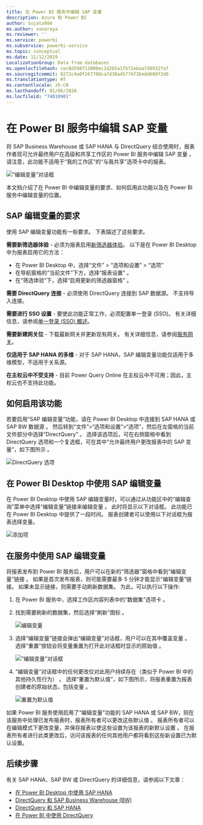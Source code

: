```yaml
---
title: 在 Power BI 服务中编辑 SAP 变量
description: Azure 和 Power BI
author: Sujata994
ms.author: sunaraya
ms.reviewer: ''
ms.service: powerbi
ms.subservice: powerbi-service
ms.topic: conceptual
ms.date: 11/12/2019
LocalizationGroup: Data from databases
ms.openlocfilehash: cec8d598713000ec1d2b5a1fb72ebaa7d8932faf
ms.sourcegitcommit: 6272c4a0f267708ca7d38a45774f3bedd680f2d6
ms.translationtype: HT
ms.contentlocale: zh-CN
ms.lasthandoff: 01/06/2020
ms.locfileid: "74010901"
---
```

# <a name="edit-sap-variables-in-the-power-bi-service"></a>在 Power BI 服务中编辑 SAP 变量

将 SAP Business Warehouse 或 SAP HANA 与 DirectQuery 结合使用时，报表作者现可允许最终用户在高级和共享工作区的 Power BI 服务中编辑 SAP 变量  。 请注意，此功能不适用于“我的工作区”的“与我共享”选项卡中的报表。 

![“编辑变量”对话框](media/service-edit-sap-variables/sap-edit-variables-dialog.png)

本文档介绍了在 Power BI 中编辑变量的要求、如何启用此功能以及在 Power BI 服务中编辑变量的位置。

## <a name="requirements-for-sap-edit-variables"></a>SAP 编辑变量的要求

使用 SAP 编辑变量功能有一些要求。 下表描述了这些要求。

**需要新筛选器体验** - 必须为报表启用[新筛选器体验](power-bi-report-filter.md)。 以下是在 Power BI Desktop 中为报表启用它的方法：
- 在 Power BI Desktop 中，选择“文件” > “选项和设置” > “选项”   
- 在导航窗格的“当前文件”下方，选择“报表设置”   。
- 在“筛选体验”下，选择“启用更新的筛选器窗格”   。

**需要 DirectQuery 连接** - 必须使用 DirectQuery 连接到 SAP 数据源。 不支持导入连接。

**需要进行 SSO 设置** - 要使此功能正常工作，必须配置单一登录 (SSO)。 有关详细信息，请参阅[单一登录 (SSO) 概述](service-gateway-sso-overview.md)。

**需要新建网关位** - 下载最新网关并更新现有网关。 有关详细信息，请参阅[服务网关](service-gateway-onprem.md)。

**仅适用于 SAP HANA 的多维** - 对于 SAP HANA，SAP 编辑变量功能仅适用于多维模型，不适用于关系源。

**在主权云中不受支持** - 目前 Power Query Online 在主权云中不可用；因此，主权云也不支持此功能。

## <a name="how-to-enable-the-feature"></a>如何启用该功能

若要启用“SAP 编辑变量”功能，请在 Power BI Desktop 中连接到 SAP HANA 或 SAP BW 数据源  。 然后转到“文件”>“选项和设置”>“选项”，然后在左窗格的当前文件部分中选择“DirectQuery”   。 选择该选项后，可在右侧窗格中看到 DirectQuery 选项和一个复选框，可在其中“允许最终用户更改报表中的 SAP 变量”，如下图所示  。

![DirectQuery 选项](media/service-edit-sap-variables/sap-preview-setting-in-desktop.png)

## <a name="use-sap-edit-variables-in-power-bi-desktop"></a>在 Power BI Desktop 中使用 SAP 编辑变量

在 Power BI Desktop 中使用 SAP 编辑变量时，可以通过从功能区中的“编辑查询”菜单中选择“编辑变量”链接来编辑变量  。 此时将显示以下对话框。 此功能已在 Power BI Desktop 中提供了一段时间。 报表创建者可以使用以下对话框为报表选择变量。

![添加项](media/service-edit-sap-variables/sap-variables-add-items.png)

## <a name="use-sap-edit-variables-in-the-service"></a>在服务中使用 SAP 编辑变量

将报表发布到 Power BI 服务后，用户可以在新的“筛选器”窗格中看到“编辑变量”链接  。 如果是首次发布报表，则可能需要最多 5 分钟才能显示“编辑变量”链接。 如果未显示链接，则需要手动刷新数据集。
为此，可以执行以下操作:

1. 在 Power BI 服务中，选择工作区内容列表中的“数据集”选项卡  。

2. 找到需要刷新的数据集，然后选择“刷新”图标  。

    ![编辑变量](media/service-edit-sap-variables/sap-edit-variables-link.png)

3. 选择“编辑变量”链接会弹出“编辑变量”对话框，用户可以在其中覆盖变量  。 选择“重置”按钮会将变量重置为打开此对话框时显示的原始值  。

    ![“编辑变量”对话框](media/service-edit-sap-variables/sap-edit-variables-dialog.png)

4. “编辑变量”对话框中的任何更改仅对此用户持续存在（类似于 Power BI 中的其他持久性行为）  。 选择“重置为默认值”，如下图所示，将报表重置为报表创建者的原始状态，包括变量  。

    ![重置为默认值](media/service-edit-sap-variables/reset-to-default.png)

如果 Power BI 服务使用启用了“编辑变量”功能的 SAP HANA 或 SAP BW，则在该服务中处理已发布报表时，报表所有者可以更改这些默认值  。 报表所有者可以在编辑模式下更改变量，并保存报表以使这些设置为该报表的新默认设置  。 在报表所有者进行此类更改后，访问该报表的任何其他用户都将看到这些新设置已为默认设置。

## <a name="next-steps"></a>后续步骤

有关 SAP HANA、SAP BW 或 DirectQuery 的详细信息，请参阅以下文章：

- [在 Power BI Desktop 中使用 SAP HANA](desktop-sap-hana.md)
- [DirectQuery 和 SAP Business Warehouse (BW)](desktop-directquery-sap-bw.md)
- [DirectQuery 和 SAP HANA](desktop-directquery-sap-hana.md)
- [在 Power BI 中使用 DirectQuery](desktop-directquery-about.md)

